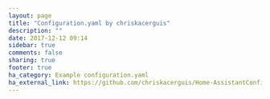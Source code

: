 ```yaml
---
layout: page
title: "Configuration.yaml by chriskacerguis"
description: ""
date: 2017-12-12 09:14
sidebar: true
comments: false
sharing: true
footer: true
ha_category: Example configuration.yaml
ha_external_link: https://github.com/chriskacerguis/Home-AssistantConfig
---
```

